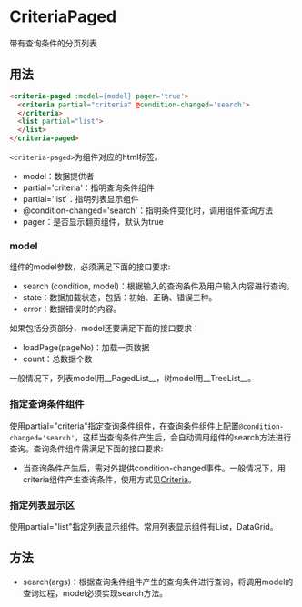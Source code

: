 # CriteriaPaged
带有查询条件的分页列表

## 用法
``` html
<criteria-paged :model={model} pager='true'>
  <criteria partial="criteria" @condition-changed='search'>
  </criteria>
  <list partial="list">
  </list>
</criteria-paged>
```
`<criteria-paged>`为组件对应的html标签。

- model：数据提供者
- partial='criteria'：指明查询条件组件
- partial='list'：指明列表显示组件
- @condition-changed='search'：指明条件变化时，调用组件查询方法
- pager：是否显示翻页组件，默认为true

### model
组件的model参数，必须满足下面的接口要求:

- search (condition, model)：根据输入的查询条件及用户输入内容进行查询。
- state：数据加载状态，包括：初始、正确、错误三种。
- error：数据错误时的内容。

如果包括分页部分，model还要满足下面的接口要求：

- loadPage(pageNo)：加载一页数据
- count：总数据个数

一般情况下，列表model用__PagedList__，树model用__TreeList__。

### 指定查询条件组件

使用partial="criteria"指定查询条件组件，在查询条件组件上配置`@condition-changed='search'`，这样当查询条件产生后，会自动调用组件的search方法进行查询。查询条件组件需满足下面的接口要求:

- 当查询条件产生后，需对外提供condition-changed事件。一般情况下，用criteria组件产生查询条件，使用方式见[Criteria](Criteria.md)。

### 指定列表显示区

使用partial="list"指定列表显示组件。常用列表显示组件有List，DataGrid。

## 方法

- search(args)：根据查询条件组件产生的查询条件进行查询，将调用model的查询过程，model必须实现search方法。
